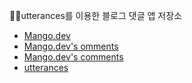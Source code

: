 ✍🏻utterances를 이용한 블로그 댓글 앱 저장소
- [Mango.dev](https://DeveloperMango)  
- [Mango.dev's omments](https://github.com/DeveloperMango/blog-comments/issues)  
- [Mango.dev's comments](https://github.com/DeveloperMango/blog-comments/issues)  
- [utterances](https://utteranc.es/)   